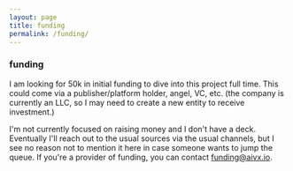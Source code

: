 ```yaml
---
layout: page
title: funding
permalink: /funding/
---
```


### funding

I am looking for 50k in initial funding to dive into this project full time. This could come via a publisher/platform holder, angel, VC, etc. (the company is currently an LLC, so I may need to create a new entity to receive investment.) 

I'm not currently focused on raising money and I don't have a deck. Eventually I'll reach out to the usual sources via the usual channels, but I see no reason not to mention it here in case someone wants to jump the queue. If you're a provider of funding, you can contact funding@aivx.io. 
